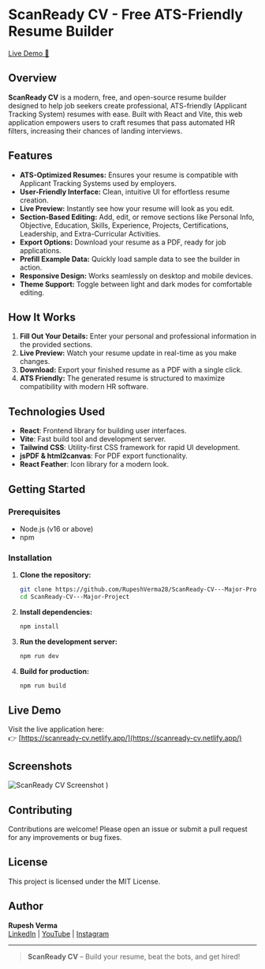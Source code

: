# ScanReady CV - Free ATS-Friendly Resume Builder

[Live Demo 🚀](https://scanready-cv.netlify.app/)

## Overview

**ScanReady CV** is a modern, free, and open-source resume builder designed to help job seekers create professional, ATS-friendly (Applicant Tracking System) resumes with ease. Built with React and Vite, this web application empowers users to craft resumes that pass automated HR filters, increasing their chances of landing interviews.

## Features

- **ATS-Optimized Resumes:** Ensures your resume is compatible with Applicant Tracking Systems used by employers.
- **User-Friendly Interface:** Clean, intuitive UI for effortless resume creation.
- **Live Preview:** Instantly see how your resume will look as you edit.
- **Section-Based Editing:** Add, edit, or remove sections like Personal Info, Objective, Education, Skills, Experience, Projects, Certifications, Leadership, and Extra-Curricular Activities.
- **Export Options:** Download your resume as a PDF, ready for job applications.
- **Prefill Example Data:** Quickly load sample data to see the builder in action.
- **Responsive Design:** Works seamlessly on desktop and mobile devices.
- **Theme Support:** Toggle between light and dark modes for comfortable editing.

## How It Works

1. **Fill Out Your Details:** Enter your personal and professional information in the provided sections.
2. **Live Preview:** Watch your resume update in real-time as you make changes.
3. **Download:** Export your finished resume as a PDF with a single click.
4. **ATS Friendly:** The generated resume is structured to maximize compatibility with modern HR software.

## Technologies Used

- **React**: Frontend library for building user interfaces.
- **Vite**: Fast build tool and development server.
- **Tailwind CSS**: Utility-first CSS framework for rapid UI development.
- **jsPDF & html2canvas**: For PDF export functionality.
- **React Feather**: Icon library for a modern look.

## Getting Started

### Prerequisites

- Node.js (v16 or above)
- npm

### Installation

1. **Clone the repository:**
   ```sh
   git clone https://github.com/RupeshVerma28/ScanReady-CV---Major-Project.git
   cd ScanReady-CV---Major-Project
   ```

2. **Install dependencies:**
   ```sh
   npm install
   ```

3. **Run the development server:**
   ```sh
   npm run dev
   ```

4. **Build for production:**
   ```sh
   npm run build
   ```

## Live Demo

Visit the live application here:  
👉 [https://scanready-cv.netlify.app/](https://scanready-cv.netlify.app/)

## Screenshots

![ScanReady CV Screenshot](![image](https://github.com/user-attachments/assets/09d61d3a-a4cc-42d5-948a-06e87180eabf)
)
)

## Contributing

Contributions are welcome! Please open an issue or submit a pull request for any improvements or bug fixes.

## License

This project is licensed under the MIT License.

## Author

**Rupesh Verma**  
[LinkedIn](https://linkedin.com/in/rupeshverma28) | [YouTube](https://youtube.com/@techtruth4u?si=70cAUdl7T_-hirqr) | [Instagram](https://www.instagram.com/code_4_funn?igsh=ZGptODNicG9yc3Fl)

---

> **ScanReady CV** – Build your resume, beat the bots, and get hired!
